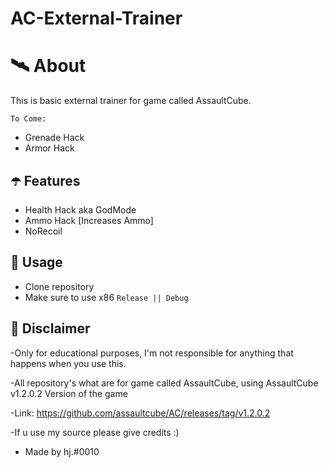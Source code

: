 # AC-External-Trainer

# 🛰 About
This is basic external trainer for game called AssaultCube.

`To Come:`

- Grenade Hack
- Armor Hack

## ☂️ Features
- Health Hack aka GodMode
- Ammo Hack [Increases Ammo]
- NoRecoil

## 🌠 Usage
- Clone repository
- Make sure to use x86 `Release || Debug`

## 🗿 Disclaimer
-Only for educational purposes, I'm not responsible for anything that happens when you use this.

-All repository's what are for game called AssaultCube, using AssaultCube v1.2.0.2 Version of the game

-Link: https://github.com/assaultcube/AC/releases/tag/v1.2.0.2

-If u use my source please give credits :)

- Made by hj.#0010
